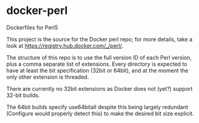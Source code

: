 docker-perl
===========

Dockerfiles for Perl5

This project is the source for the Docker perl repo; for more details, take
a look at https://registry.hub.docker.com/_/perl/.

The structure of this repo is to use the full version ID of each Perl version,
plus a comma separate list of extensions.  Every directory is expected to have
at least the bit specification (32bit or 64bit), and at the moment the only
other extension is threaded.

There are currently no 32bit extensions as Docker does not (yet?) support 32-bit
builds.

The 64bit builds specify use64bitall despite this being largely redundant
(Configure would properly detect this) to make the desired bit size explicit.
